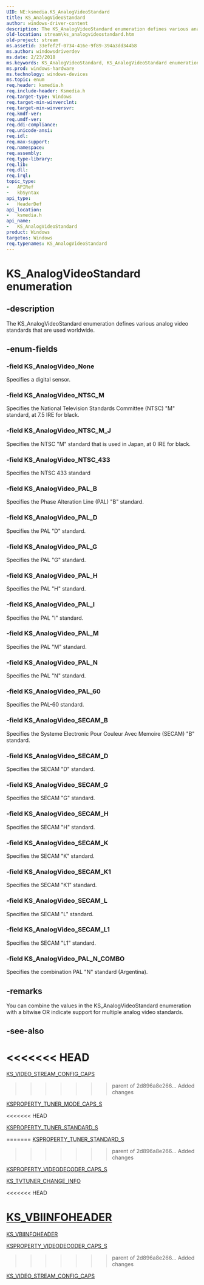 ```yaml
---
UID: NE:ksmedia.KS_AnalogVideoStandard
title: KS_AnalogVideoStandard
author: windows-driver-content
description: The KS_AnalogVideoStandard enumeration defines various analog video standards that are used worldwide.
old-location: stream\ks_analogvideostandard.htm
old-project: stream
ms.assetid: 33efef2f-0734-416e-9f89-394a3dd344b8
ms.author: windowsdriverdev
ms.date: 2/23/2018
ms.keywords: KS_AnalogVideoStandard, KS_AnalogVideoStandard enumeration [Streaming Media Devices], KS_AnalogVideo_NTSC_433, KS_AnalogVideo_NTSC_M, KS_AnalogVideo_NTSC_M_J, KS_AnalogVideo_None, KS_AnalogVideo_PAL_60, KS_AnalogVideo_PAL_B, KS_AnalogVideo_PAL_D, KS_AnalogVideo_PAL_G, KS_AnalogVideo_PAL_H, KS_AnalogVideo_PAL_I, KS_AnalogVideo_PAL_M, KS_AnalogVideo_PAL_N, KS_AnalogVideo_PAL_N_COMBO, KS_AnalogVideo_SECAM_B, KS_AnalogVideo_SECAM_D, KS_AnalogVideo_SECAM_G, KS_AnalogVideo_SECAM_H, KS_AnalogVideo_SECAM_K, KS_AnalogVideo_SECAM_K1, KS_AnalogVideo_SECAM_L, KS_AnalogVideo_SECAM_L1, ksmedia/KS_AnalogVideoStandard, ksmedia/KS_AnalogVideo_NTSC_433, ksmedia/KS_AnalogVideo_NTSC_M, ksmedia/KS_AnalogVideo_NTSC_M_J, ksmedia/KS_AnalogVideo_None, ksmedia/KS_AnalogVideo_PAL_60, ksmedia/KS_AnalogVideo_PAL_B, ksmedia/KS_AnalogVideo_PAL_D, ksmedia/KS_AnalogVideo_PAL_G, ksmedia/KS_AnalogVideo_PAL_H, ksmedia/KS_AnalogVideo_PAL_I, ksmedia/KS_AnalogVideo_PAL_M, ksmedia/KS_AnalogVideo_PAL_N, ksmedia/KS_AnalogVideo_PAL_N_COMBO, ksmedia/KS_AnalogVideo_SECAM_B, ksmedia/KS_AnalogVideo_SECAM_D, ksmedia/KS_AnalogVideo_SECAM_G, ksmedia/KS_AnalogVideo_SECAM_H, ksmedia/KS_AnalogVideo_SECAM_K, ksmedia/KS_AnalogVideo_SECAM_K1, ksmedia/KS_AnalogVideo_SECAM_L, ksmedia/KS_AnalogVideo_SECAM_L1, stream.ks_analogvideostandard, vidcapstruct_90d60791-13e2-42ec-a641-6eee5bbf25fa.xml
ms.prod: windows-hardware
ms.technology: windows-devices
ms.topic: enum
req.header: ksmedia.h
req.include-header: Ksmedia.h
req.target-type: Windows
req.target-min-winverclnt: 
req.target-min-winversvr: 
req.kmdf-ver: 
req.umdf-ver: 
req.ddi-compliance: 
req.unicode-ansi: 
req.idl: 
req.max-support: 
req.namespace: 
req.assembly: 
req.type-library: 
req.lib: 
req.dll: 
req.irql: 
topic_type:
-	APIRef
-	kbSyntax
api_type:
-	HeaderDef
api_location:
-	ksmedia.h
api_name:
-	KS_AnalogVideoStandard
product: Windows
targetos: Windows
req.typenames: KS_AnalogVideoStandard
---
```


# KS_AnalogVideoStandard enumeration


## -description


The KS_AnalogVideoStandard enumeration defines various analog video standards that are used worldwide.


## -enum-fields




### -field KS_AnalogVideo_None

Specifies a digital sensor.


### -field KS_AnalogVideo_NTSC_M

Specifies the National Television Standards Committee (NTSC) "M" standard, at 7.5 IRE for black.


### -field KS_AnalogVideo_NTSC_M_J

Specifies the NTSC "M" standard that is used in Japan, at 0 IRE for black.


### -field KS_AnalogVideo_NTSC_433

Specifies the NTSC 433 standard


### -field KS_AnalogVideo_PAL_B

Specifies the Phase Alteration Line (PAL) "B" standard.


### -field KS_AnalogVideo_PAL_D

Specifies the PAL "D" standard.


### -field KS_AnalogVideo_PAL_G

Specifies the PAL "G" standard.


### -field KS_AnalogVideo_PAL_H

Specifies the PAL "H" standard.


### -field KS_AnalogVideo_PAL_I

Specifies the PAL "I" standard.


### -field KS_AnalogVideo_PAL_M

Specifies the PAL "M" standard.


### -field KS_AnalogVideo_PAL_N

Specifies the PAL "N" standard.


### -field KS_AnalogVideo_PAL_60

Specifies the PAL-60 standard.


### -field KS_AnalogVideo_SECAM_B

Specifies the Systeme Electronic Pour Couleur Avec Memoire (SECAM) "B" standard.


### -field KS_AnalogVideo_SECAM_D

Specifies the SECAM "D" standard.


### -field KS_AnalogVideo_SECAM_G

Specifies the SECAM "G" standard.


### -field KS_AnalogVideo_SECAM_H

Specifies the SECAM "H" standard.


### -field KS_AnalogVideo_SECAM_K

Specifies the SECAM "K" standard.


### -field KS_AnalogVideo_SECAM_K1

Specifies the SECAM "K1" standard.


### -field KS_AnalogVideo_SECAM_L

Specifies the SECAM "L" standard.


### -field KS_AnalogVideo_SECAM_L1

Specifies the SECAM "L1" standard.


### -field KS_AnalogVideo_PAL_N_COMBO

Specifies the combination PAL "N" standard (Argentina).


## -remarks



You can combine the values in the KS_AnalogVideoStandard enumeration with a bitwise OR  indicate support for multiple analog video standards.




## -see-also



<<<<<<< HEAD
=======
<a href="..\ksmedia\ns-ksmedia-_ks_video_stream_config_caps.md">KS_VIDEO_STREAM_CONFIG_CAPS</a>
>>>>>>> parent of 2d896a8e266... Added changes

<a href="https://msdn.microsoft.com/library/windows/hardware/ff565872">KSPROPERTY_TUNER_MODE_CAPS_S</a>


<<<<<<< HEAD

<a href="https://msdn.microsoft.com/library/windows/hardware/ff565918">KSPROPERTY_TUNER_STANDARD_S</a>


=======
<a href="..\ksmedia\ns-ksmedia-ksproperty_tuner_standard_s.md">KSPROPERTY_TUNER_STANDARD_S</a>
>>>>>>> parent of 2d896a8e266... Added changes

<a href="https://msdn.microsoft.com/library/windows/hardware/ff566047">KSPROPERTY_VIDEODECODER_CAPS_S</a>



<a href="https://msdn.microsoft.com/library/windows/hardware/ff567691">KS_TVTUNER_CHANGE_INFO</a>


<<<<<<< HEAD

<a href="https://msdn.microsoft.com/library/windows/hardware/ff567692">KS_VBIINFOHEADER</a>
=======
<a href="..\ksmedia\ns-ksmedia-tagks_vbiinfoheader.md">KS_VBIINFOHEADER</a>



<a href="..\ksmedia\ns-ksmedia-ksproperty_videodecoder_caps_s.md">KSPROPERTY_VIDEODECODER_CAPS_S</a>
>>>>>>> parent of 2d896a8e266... Added changes



<a href="https://msdn.microsoft.com/library/windows/hardware/ff567706">KS_VIDEO_STREAM_CONFIG_CAPS</a>
 

 

